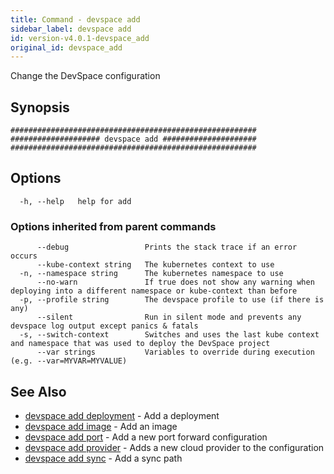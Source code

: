 ```yaml
---
title: Command - devspace add
sidebar_label: devspace add
id: version-v4.0.1-devspace_add
original_id: devspace_add
---
```



Change the DevSpace configuration

## Synopsis


```
#######################################################
#################### devspace add #####################
#######################################################
```
## Options

```
  -h, --help   help for add
```

### Options inherited from parent commands

```
      --debug                 Prints the stack trace if an error occurs
      --kube-context string   The kubernetes context to use
  -n, --namespace string      The kubernetes namespace to use
      --no-warn               If true does not show any warning when deploying into a different namespace or kube-context than before
  -p, --profile string        The devspace profile to use (if there is any)
      --silent                Run in silent mode and prevents any devspace log output except panics & fatals
  -s, --switch-context        Switches and uses the last kube context and namespace that was used to deploy the DevSpace project
      --var strings           Variables to override during execution (e.g. --var=MYVAR=MYVALUE)
```

## See Also
* [devspace add deployment](../../cli/commands/devspace_add_deployment)	 - Add a deployment
* [devspace add image](../../cli/commands/devspace_add_image)	 - Add an image
* [devspace add port](../../cli/commands/devspace_add_port)	 - Add a new port forward configuration
* [devspace add provider](../../cli/commands/devspace_add_provider)	 - Adds a new cloud provider to the configuration
* [devspace add sync](../../cli/commands/devspace_add_sync)	 - Add a sync path
